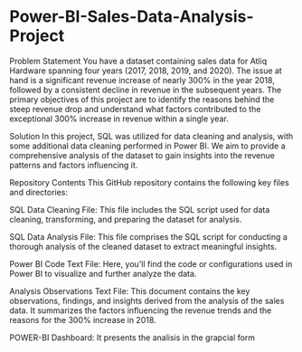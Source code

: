 # Power-BI-Sales-Data-Analysis-Project

Problem Statement
You have a dataset containing sales data for Atliq Hardware spanning four years (2017, 2018, 2019, and 2020). The issue at hand is a significant revenue increase of nearly 300% in the year 2018, followed by a consistent decline in revenue in the subsequent years. The primary objectives of this project are to identify the reasons behind the steep revenue drop and understand what factors contributed to the exceptional 300% increase in revenue within a single year.

Solution
In this project, SQL was utilized for data cleaning and analysis, with some additional data cleaning performed in Power BI. We aim to provide a comprehensive analysis of the dataset to gain insights into the revenue patterns and factors influencing it.

Repository Contents
This GitHub repository contains the following key files and directories:

SQL Data Cleaning File: This file includes the SQL script used for data cleaning, transforming, and preparing the dataset for analysis.

SQL Data Analysis File: This file comprises the SQL script for conducting a thorough analysis of the cleaned dataset to extract meaningful insights.

Power BI Code Text File: Here, you'll find the code or configurations used in Power BI to visualize and further analyze the data.

Analysis Observations Text File: This document contains the key observations, findings, and insights derived from the analysis of the sales data. It summarizes the factors influencing the revenue trends and the reasons for the 300% increase in 2018.

POWER-BI Dashboard: It presents the analisis in the grapcial form 
